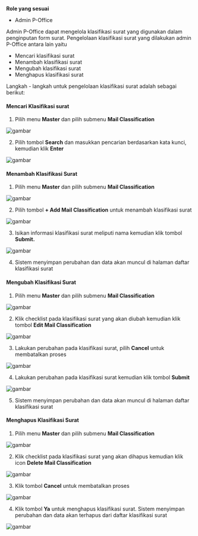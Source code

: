**Role yang sesuai**

- Admin P-Office

Admin P-Office dapat mengelola klasifikasi surat yang digunakan dalam penginputan form surat. Pengelolaan klasifikasi surat yang dilakukan admin P-Office antara lain yaitu

- Mencari klasifikasi surat
- Menambah klasifikasi surat
- Mengubah klasifikasi surat
- Menghapus klasifikasi surat

Langkah - langkah untuk pengelolaan klasifikasi surat adalah sebagai berikut:

#### **Mencari Klasifikasi surat**

1.    Pilih menu **Master** dan pilih submenu **Mail Classification**

![gambar](SC_DataMaster/DM31.png)

2.    Pilih tombol **Search** dan masukkan pencarian berdasarkan kata kunci, kemudian klik **Enter**

![gambar](SC_DataMaster/DM32.png)

#### **Menambah Klasifikasi Surat**

1.    Pilih menu **Master** dan pilih submenu **Mail Classification**

![gambar](SC_DataMaster/DM33.png)

2.    Pilih tombol **+ Add Mail Classification** untuk menambah klasifikasi surat

![gambar](SC_DataMaster/DM34.png)

3.    Isikan informasi klasifikasi surat meliputi nama kemudian klik tombol **Submit.**

![gambar](SC_DataMaster/DM35.png)

4.    Sistem menyimpan perubahan dan data akan muncul di halaman daftar klasifikasi surat


#### **Mengubah Klasifikasi Surat**

1.    Pilih menu **Master** dan pilih submenu **Mail Classification**

![gambar](SC_DataMaster/DM36.png)

2.    Klik checklist pada klasifikasi surat yang akan diubah kemudian klik tombol **Edit Mail Classification**

![gambar](SC_DataMaster/DM37.png)

3.    Lakukan perubahan pada klasifikasi surat, pilih **Cancel** untuk membatalkan proses

![gambar](SC_DataMaster/DM38.png)

4.    Lakukan perubahan pada klasifikasi surat kemudian klik tombol **Submit**

![gambar](SC_DataMaster/DM39.png)

5.    Sistem menyimpan perubahan dan data akan muncul di halaman daftar klasifikasi surat
 

#### **Menghapus Klasifikasi Surat**

1.    Pilih menu **Master** dan pilih submenu **Mail Classification**

![gambar](SC_DataMaster/DM40.png)

2.    Klik checklist pada klasifikasi surat yang akan dihapus kemudian klik icon **Delete Mail Classification**

![gambar](SC_DataMaster/DM41.png)

3.    Klik tombol **Cancel** untuk membatalkan proses

![gambar](SC_DataMaster/DM42.png)

4.    Klik tombol **Ya** untuk menghapus klasifikasi surat. Sistem menyimpan perubahan dan data akan terhapus dari daftar klasifikasi surat

![gambar](SC_DataMaster/DM43.png)
